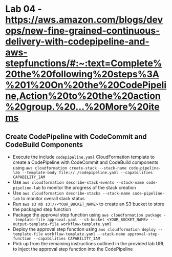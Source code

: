 # Lab 04 - https://aws.amazon.com/blogs/devops/new-fine-grained-continuous-delivery-with-codepipeline-and-aws-stepfunctions/#:~:text=Complete%20the%20following%20steps%3A%201%20On%20the%20CodePipeline,Action%20to%20the%20action%20group.%20...%20More%20items

## Create CodePipeline with CodeCommit and CodeBuild Components

* Execute the include `codepipeline.yaml` CloudFormation template to create a CodePipeline with CodeCommit and CodeBuild components using `aws cloudformation create-stack --stack-name code-pipeline-lab --template-body file://./codepipeline.yaml --capabilities CAPABILITY_IAM`
* Use `aws cloudformation describe-stack-events --stack-name code-pipeline-lab` to monitor the progress of the stack creation
* Use `aws cloudformation describe-stacks --stack-name code-pipeline-lab` to monitor overall stack status
* Run `aws s3 mb s3://<YOUR_BUCKET_NAME>` to create an S3 bucket to store the packaged step function
* Package the approval step function using `aws cloudformation package --template-file approval.yaml --s3-bucket <YOUR_BUCKET_NAME> --output-template-file workflow-template.yaml`
* Deploy the approval step function using `aws cloudformation deploy --template-file workflow-template.yaml --stack-name approval-step-function --capabilities CAPABILITY_IAM`
* Pick up from the remaining instructions outlined in the provided lab URL to inject the approval step function into the CodePipeline
